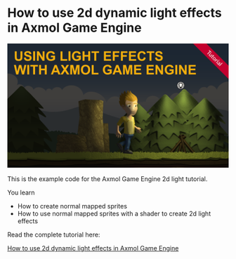 # How to use 2d dynamic light effects in Axmol Game Engine

<a href="https://www.codeandweb.com/spriteilluminator/tutorials/how-to-use-light-effects-with-axmol-game-engine">
<img src="./doc/how-to-create-2d-light-effects-with-axmol-game-engine.png" alt="How to create a physics enabled game in Axmol Game Engine"/>
</a>

This is the example code for the Axmol Game Engine 2d light tutorial.

You learn 

- How to create normal mapped sprites
- How to use normal mapped sprites with a shader to create 2d light effects

Read the complete tutorial here:

[How to use 2d dynamic light effects in Axmol Game Engine](https://www.codeandweb.com/spriteilluminator/tutorials/how-to-use-light-effects-with-axmol-game-engine)

